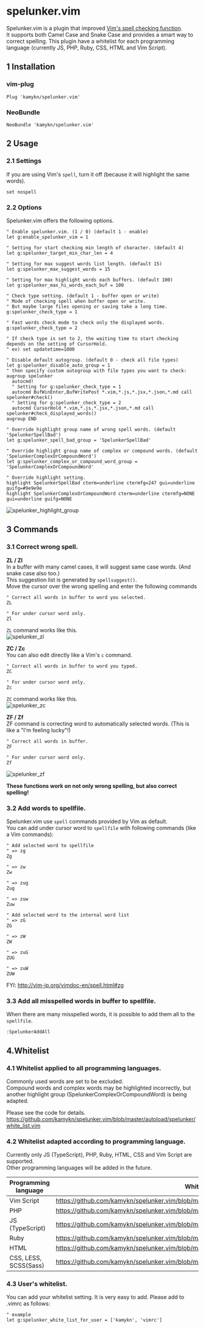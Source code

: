 # spelunker.vim
Spelunker.vim is a plugin that improved [Vim's spell checking function](https://vim-jp.org/vimdoc-en/options.html#'spell').  
It supports both Camel Case and Snake Case and provides a smart way to correct spelling.
This plugin have a whitelist for each programming language (currently JS, PHP, Ruby, CSS, HTML and Vim Script).

## 1 Installation
### vim-plug
```
Plug 'kamykn/spelunker.vim'
```

### NeoBundle
```
NeoBundle 'kamykn/spelunker.vim'
```

## 2 Usage
### 2.1 Settings
If you are using Vim's `spell`, turn it off (because it will highlight the same words).

```
set nospell
```

### 2.2 Options
Spelunker.vim offers the following options.

```vim
" Enable spelunker.vim. (1 / 0) (default 1 - enable)
let g:enable_spelunker_vim = 1

" Setting for start checking min length of character. (default 4)
let g:spelunker_target_min_char_len = 4

" Setting for max suggest words list length. (default 15)
let g:spelunker_max_suggest_words = 15

" Setting for max highlight words each buffers. (default 100)
let g:spelunker_max_hi_words_each_buf = 100

" Check type setting. (default 1 - buffer open or write)
" Mode of checking spell when buffer open or write.
" But maybe large files opening or saving take a long time.
g:spelunker_check_type = 1

" Fast words check mode to check only the displayed words.
g:spelunker_check_type = 2

" If check type is set to 2, the waiting time to start checking depends on the setting of CursorHold.
" ex) set updatetime=1000

" Disable default autogroup. (default 0 - check all file types)
let g:spelunker_disable_auto_group = 1
" then specify custom autogroup with file types you want to check:
augroup spelunker
  autocmd!
  " Setting for g:spelunker_check_type = 1
  autocmd BufWinEnter,BufWritePost *.vim,*.js,*.jsx,*.json,*.md call spelunker#check()
  " Setting for g:spelunker_check_type = 2
  autocmd CursorHold *.vim,*.js,*.jsx,*.json,*.md call spelunker#check_displayed_words()
augroup END

" Override highlight group name of wrong spell words. (default 'SpelunkerSpellBad')
let g:spelunker_spell_bad_group = 'SpelunkerSpellBad'

" Override highlight group name of complex or compound words. (default 'SpelunkerComplexOrCompoundWord')
let g:spelunker_complex_or_compound_word_group = 'SpelunkerComplexOrCompoundWord'

" Override highlight setting.
highlight SpelunkerSpellBad cterm=underline ctermfg=247 gui=underline guifg=#9e9e9e
highlight SpelunkerComplexOrCompoundWord cterm=underline ctermfg=NONE gui=underline guifg=NONE
```

![spelunker_highlight_group](https://user-images.githubusercontent.com/7608231/48882590-71e57600-ee5e-11e8-9b1a-16191c1ac3b9.png)

## 3 Commands
### 3.1 Correct wrong spell.

**ZL / Zl**  
In a buffer with many camel cases, it will suggest same case words. (And snake case also too.)  
This suggestion list is generated by `spellsuggest()`.  
Move the cursor over the wrong spelling and enter the following commands

```vim
" Correct all words in buffer to word you selected.
ZL

" For under cursor word only.
Zl
```

`ZL` command works like this.  
![spelunker_zl](https://user-images.githubusercontent.com/7608231/48882608-89246380-ee5e-11e8-88e3-958b47353ddb.gif)

**ZC / Zc**  
You can also edit directly like a Vim's `c` command.

```vim
" Correct all words in buffer to word you typed.
ZC

" For under cursor word only.
Zc
```

`ZC` command works like this.  
![spelunker_zc](https://user-images.githubusercontent.com/7608231/48882594-7c077480-ee5e-11e8-83fe-68691bb13823.gif)

**ZF / Zf**  
ZF command is correcting word to automatically selected words. (This is like a "I'm feeling lucky"!)

```vim
" Correct all words in buffer.
ZF

" For under cursor word only.
Zf
```

![spelunker_zf](https://user-images.githubusercontent.com/7608231/50171177-16ab8400-0335-11e9-8eae-6ce1b249babd.gif)

**These functions work on not only wrong spelling, but also correct spelling!**

### 3.2 Add words to spellfile.
Spelunker.vim use `spell` commands provided by Vim as default.  
You can add under cursor word to `spellfile` with following commands (like a Vim commands):

```vim
" Add selected word to spellfile
" => zg
Zg

" => zw
Zw

" => zug
Zug

" => zuw
Zuw

" Add selected word to the internal word list
" => zG
ZG

" => zW
ZW

" => zuG
ZUG

" => zuW
ZUW
```

FYI:
http://vim-jp.org/vimdoc-en/spell.html#zg

### 3.3 Add all misspelled words in buffer to spellfile.
When there are many misspelled words, it is possible to add them all to the `spellfile`.

```
:SpelunkerAddAll
```

## 4.Whitelist
### 4.1 Whitelist applied to all programming languages.
Commonly used words are set to be excluded.  
Compound words and complex words may be highlighted incorrectly, but another highlight group (SpelunkerComplexOrCompoundWord) is being adapted.

Please see the code for details.  
https://github.com/kamykn/spelunker.vim/blob/master/autoload/spelunker/white_list.vim

### 4.2 Whitelist adapted according to programming language.
Currently only JS (TypeScript), PHP, Ruby, HTML, CSS and Vim Script are supported.  
Other programming languages will be added in the future.  

| Programming language | White list |
| --- | --- |
| Vim Script | https://github.com/kamykn/spelunker.vim/blob/master/autoload/spelunker/white_list_vim.vim|
| PHP | https://github.com/kamykn/spelunker.vim/blob/master/autoload/spelunker/white_list_php.vim |
| JS (TypeScript) | https://github.com/kamykn/spelunker.vim/blob/master/autoload/spelunker/white_list_javascript.vim |
| Ruby | https://github.com/kamykn/spelunker.vim/blob/master/autoload/spelunker/white_list_ruby.vim |
| HTML | https://github.com/kamykn/spelunker.vim/blob/master/autoload/spelunker/white_list_html.vim |
| CSS, LESS, SCSS(Sass) | https://github.com/kamykn/spelunker.vim/blob/master/autoload/spelunker/white_list_css.vim |

### 4.3 User's whitelist.
You can add your whitelist setting.
It is very easy to add.
Please add to .vimrc as follows:

```vim
" example
let g:spelunker_white_list_for_user = ['kamykn', 'vimrc']
```
